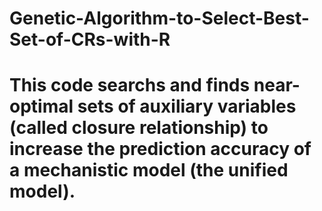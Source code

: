 # Genetic-Algorithm-to-Select-Best-Set-of-CRs-with-R
# This code searchs and finds near-optimal sets of auxiliary variables (called closure relationship) to increase the prediction accuracy of a mechanistic model (the unified model).
